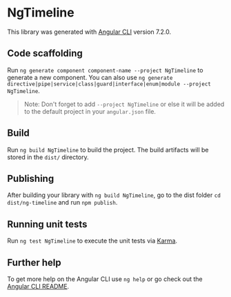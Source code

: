 # NgTimeline

This library was generated with [Angular CLI](https://github.com/angular/angular-cli) version 7.2.0.

## Code scaffolding

Run `ng generate component component-name --project NgTimeline` to generate a new component. You can also use `ng generate directive|pipe|service|class|guard|interface|enum|module --project NgTimeline`.
> Note: Don't forget to add `--project NgTimeline` or else it will be added to the default project in your `angular.json` file. 

## Build

Run `ng build NgTimeline` to build the project. The build artifacts will be stored in the `dist/` directory.

## Publishing

After building your library with `ng build NgTimeline`, go to the dist folder `cd dist/ng-timeline` and run `npm publish`.

## Running unit tests

Run `ng test NgTimeline` to execute the unit tests via [Karma](https://karma-runner.github.io).

## Further help

To get more help on the Angular CLI use `ng help` or go check out the [Angular CLI README](https://github.com/angular/angular-cli/blob/master/README.md).
